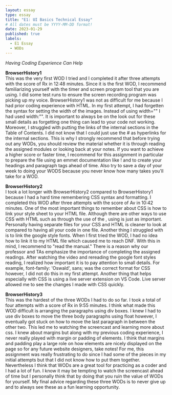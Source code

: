 ```yaml
---
layout: essay
type: essay
title: "E1: UI Basics Technical Essay"
# All dates must be YYYY-MM-DD format!
date: 2023-01-29
published: true
labels:
  - E1 Essay
  - WODs
---
```

*Having Coding Experience Can Help*

**BrowserHistory1**<br>
This was the very first WOD I tried and I completed it after three attempts with the score of Rx in 12:48 minutes. Since it is the first WOD, I recommend familiarizing yourself with the timer and screen program tool that you are using. I did some test runs to ensure the screen recording program was picking up my voice. BrowserHistory1 was not as difficult for me because I had prior coding experience with HTML. In my first attempt, I had forgetten the syntax for setting the width of the images. Instead of using width="" I had used width:"". It is important to always be on the look out for these small details as forgetting one thing can lead to your code not working. Moreover, I struggled with putting the links of the internal sections in the Table of Contents. I did not know that I could just use the # as hyperlinks for the internal sections. This is why I strongly recommend that before trying out any WODs, you should review the material whether it is through reading the assigned modules or looking back at your notes. If you want to achieve a higher score or faster time, I recommend for this assignment in particular to prepare the file using an emmet documentation like ! and to create your headings and paragraph tags ahead of time. Also try to save a day of your week to doing your WODS because you never know how many takes you'll take for a WOD.

**BrowserHistory2**<br>
I took a lot longer with BrowserHistory2 compared to BrowserHistory1 because I had a hard time remembering CSS syntax and formatting. I completed this WOD after three attempts with the score of Av in 10:42 minutes. One of the most important things to remember about CSS is how to link your style sheet to your HTML file. Although there are other ways to use CSS with HTML such as through the use of the <style></style>, using <link rel="stylesheet" href="style.css"> is just as important. Personally having separate files for your CSS and HTML is cleaner to look at compared to having all your code in one file. Another thing I struggled with is to link the google style fonts. When I first tried the WOD, I had no idea how to link it to my HTML file which caused me to reach DNF. With this in mind, I recommend to "read the manual." There is a reason why our professor and TAs emphasize the importance of completing the assigned readings. After watching the video and rereading the google font styles reading, I realized how important it is to pay attention to small details. For example, font-family: 'Oswald', sans; was the correct format for CSS however, I did not do this in my first attempt. Another thing that helps especially with CSS is using a live server extension on VS Code. Live server allowed me to see the changes I made with CSS quickly.

**BrowserHistory3**<br>
This was the hardest of the three WODs I had to do so far. I took a total of four attempts with a score of Rx in 9:55 minutes. I think what made this WOD difficult is arranging the paragraphs using div boxes. I knew I had to use div boxes to move the three body paragraphs using float however, I eventually got stuck on how to move the last paragraph in between the other two. This led me to watching the screencast and learning more about css. I knew about margins but along with my previous coding experience, I never really played with margin or padding of elements. I think that margins and padding play a large role on how elements are nicely displayed on the page so for any future website designers, take notes! For me, this assignment was really frustrating to do since I had some of the pieces in my initial attempts but that I did not know how to put them together. Nevertheless I think that WODs are a great tool for practicing as a coder and I had a lot of fun. I know it may be tempting to watch the screencast ahead of time but I personally think that by doing that you ruin the value of WODs for yourself. My final advice regarding these three WODs is to never give up and to always see these as a fun learning opportunity.
